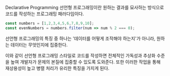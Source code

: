 Declarative Programming
선언형 프로그래밍이란 원하는 결과를 묘사하는 방식으로 코드를 작성하는 프로그래밍 패러다임이다.

```js
const numbers = [1,2,3,4,5,6,7,8,9,10];
const evenNumbers = numbers.filter(num => num % 2 === 0);
```

선언형 프로그래밍의 특징 중 하나는 '데이터를 어떻게 조작해야 하는지'가 아니라, 원하는 데이터는 무엇인지에 집중한다.

이와 같이 선언형 프로그래밍 스타일로 코드를 작성하면 전체적인 가독성과 추상화 수준을 높여 개발자가 문제의 본질에 집중할 수 있도록 도와준다. 또한 이러한 작업을 통해 재상용성이 높고 병렬 처리가 유리한 특징을 가지게 된다.
